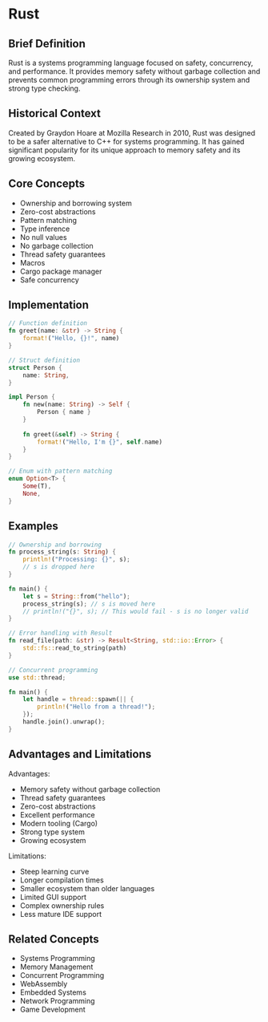 # Rust

## Brief Definition
Rust is a systems programming language focused on safety, concurrency, and performance. It provides memory safety without garbage collection and prevents common programming errors through its ownership system and strong type checking.

## Historical Context
Created by Graydon Hoare at Mozilla Research in 2010, Rust was designed to be a safer alternative to C++ for systems programming. It has gained significant popularity for its unique approach to memory safety and its growing ecosystem.

## Core Concepts
- Ownership and borrowing system
- Zero-cost abstractions
- Pattern matching
- Type inference
- No null values
- No garbage collection
- Thread safety guarantees
- Macros
- Cargo package manager
- Safe concurrency

## Implementation
```rust
// Function definition
fn greet(name: &str) -> String {
    format!("Hello, {}!", name)
}

// Struct definition
struct Person {
    name: String,
}

impl Person {
    fn new(name: String) -> Self {
        Person { name }
    }
    
    fn greet(&self) -> String {
        format!("Hello, I'm {}", self.name)
    }
}

// Enum with pattern matching
enum Option<T> {
    Some(T),
    None,
}
```

## Examples
```rust
// Ownership and borrowing
fn process_string(s: String) {
    println!("Processing: {}", s);
    // s is dropped here
}

fn main() {
    let s = String::from("hello");
    process_string(s); // s is moved here
    // println!("{}", s); // This would fail - s is no longer valid
}

// Error handling with Result
fn read_file(path: &str) -> Result<String, std::io::Error> {
    std::fs::read_to_string(path)
}

// Concurrent programming
use std::thread;

fn main() {
    let handle = thread::spawn(|| {
        println!("Hello from a thread!");
    });
    handle.join().unwrap();
}
```

## Advantages and Limitations
Advantages:
- Memory safety without garbage collection
- Thread safety guarantees
- Zero-cost abstractions
- Excellent performance
- Modern tooling (Cargo)
- Strong type system
- Growing ecosystem

Limitations:
- Steep learning curve
- Longer compilation times
- Smaller ecosystem than older languages
- Limited GUI support
- Complex ownership rules
- Less mature IDE support

## Related Concepts
- Systems Programming
- Memory Management
- Concurrent Programming
- WebAssembly
- Embedded Systems
- Network Programming
- Game Development 